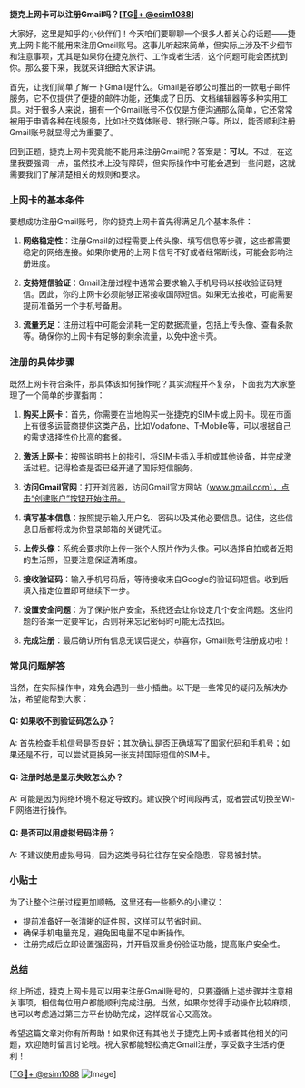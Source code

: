**捷克上网卡可以注册Gmail吗？[[TG💪+ @esim1088](https://t.me/s/esim1088)]**

大家好，这里是知乎的小伙伴们！今天咱们要聊聊一个很多人都关心的话题——捷克上网卡能不能用来注册Gmail账号。这事儿听起来简单，但实际上涉及不少细节和注意事项，尤其是如果你在捷克旅行、工作或者生活，这个问题可能会困扰到你。那么接下来，我就来详细给大家讲讲。

首先，让我们简单了解一下Gmail是什么。Gmail是谷歌公司推出的一款电子邮件服务，它不仅提供了便捷的邮件功能，还集成了日历、文档编辑器等多种实用工具。对于很多人来说，拥有一个Gmail账号不仅仅是方便沟通那么简单，它还常常被用于申请各种在线服务，比如社交媒体账号、银行账户等。所以，能否顺利注册Gmail账号就显得尤为重要了。

回到正题，捷克上网卡究竟能不能用来注册Gmail呢？答案是：**可以**。不过，在这里我要强调一点，虽然技术上没有障碍，但实际操作中可能会遇到一些问题，这就需要我们了解清楚相关的规则和要求。

### 上网卡的基本条件

要想成功注册Gmail账号，你的捷克上网卡首先得满足几个基本条件：

1. **网络稳定性**：注册Gmail的过程需要上传头像、填写信息等步骤，这些都需要稳定的网络连接。如果你使用的上网卡信号不好或者经常断线，可能会影响注册进度。
   
2. **支持短信验证**：Gmail注册过程中通常会要求输入手机号码以接收验证码短信。因此，你的上网卡必须能够正常接收国际短信。如果无法接收，可能需要提前准备另一个手机号备用。

3. **流量充足**：注册过程中可能会消耗一定的数据流量，包括上传头像、查看条款等。确保你的上网卡有足够的剩余流量，以免中途卡壳。

### 注册的具体步骤

既然上网卡符合条件，那具体该如何操作呢？其实流程并不复杂，下面我为大家整理了一个简单的步骤指南：

1. **购买上网卡**：首先，你需要在当地购买一张捷克的SIM卡或上网卡。现在市面上有很多运营商提供这类产品，比如Vodafone、T-Mobile等，可以根据自己的需求选择性价比高的套餐。

2. **激活上网卡**：按照说明书上的指引，将SIM卡插入手机或其他设备，并完成激活过程。记得检查是否已经开通了国际短信服务。

3. **访问Gmail官网**：打开浏览器，访问Gmail官方网站（www.gmail.com），点击“创建账户”按钮开始注册。

4. **填写基本信息**：按照提示输入用户名、密码以及其他必要信息。记住，这些信息日后都将成为你登录邮箱的关键凭证。

5. **上传头像**：系统会要求你上传一张个人照片作为头像。可以选择自拍或者近期的生活照，但要注意保证清晰度。

6. **接收验证码**：输入手机号码后，等待接收来自Google的验证码短信。收到后填入指定位置即可继续下一步。

7. **设置安全问题**：为了保护账户安全，系统还会让你设定几个安全问题。这些问题的答案一定要牢记，否则将来忘记密码时可能无法找回。

8. **完成注册**：最后确认所有信息无误后提交，恭喜你，Gmail账号注册成功啦！

### 常见问题解答

当然，在实际操作中，难免会遇到一些小插曲。以下是一些常见的疑问及解决办法，希望能帮到大家：

#### Q: 如果收不到验证码怎么办？
A: 首先检查手机信号是否良好；其次确认是否正确填写了国家代码和手机号；如果还是不行，可以尝试更换另一张支持国际短信的SIM卡。

#### Q: 注册时总是显示失败怎么办？
A: 可能是因为网络环境不稳定导致的。建议换个时间段再试，或者尝试切换至Wi-Fi网络进行操作。

#### Q: 是否可以用虚拟号码注册？
A: 不建议使用虚拟号码，因为这类号码往往存在安全隐患，容易被封禁。

### 小贴士

为了让整个注册过程更加顺畅，这里还有一些额外的小建议：

- 提前准备好一张清晰的证件照，这样可以节省时间。
- 确保手机电量充足，避免因电量不足中断操作。
- 注册完成后立即设置强密码，并开启双重身份验证功能，提高账户安全性。

### 总结

综上所述，捷克上网卡是可以用来注册Gmail账号的，只要遵循上述步骤并注意相关事项，相信每位用户都能顺利完成注册。当然，如果你觉得手动操作比较麻烦，也可以考虑通过第三方平台协助完成，这样既省心又高效。

希望这篇文章对你有所帮助！如果你还有其他关于捷克上网卡或者其他相关的问题，欢迎随时留言讨论哦。祝大家都能轻松搞定Gmail注册，享受数字生活的便利！

[[TG💪+ @esim1088](https://t.me/s/esim1088) ![Image](https://i.postimg.cc/4NQfJmqS/Snipaste-2025-05-13-00-14-12.png)]